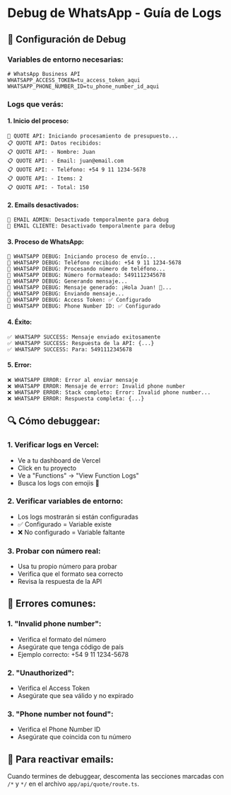 # Debug de WhatsApp - Guía de Logs

## 🚀 **Configuración de Debug**

### **Variables de entorno necesarias:**
```env
# WhatsApp Business API
WHATSAPP_ACCESS_TOKEN=tu_access_token_aqui
WHATSAPP_PHONE_NUMBER_ID=tu_phone_number_id_aqui
```

### **Logs que verás:**

#### **1. Inicio del proceso:**
```
🚀 QUOTE API: Iniciando procesamiento de presupuesto...
📋 QUOTE API: Datos recibidos:
📋 QUOTE API: - Nombre: Juan
📋 QUOTE API: - Email: juan@email.com
📋 QUOTE API: - Teléfono: +54 9 11 1234-5678
📋 QUOTE API: - Items: 2
📋 QUOTE API: - Total: 150
```

#### **2. Emails desactivados:**
```
📧 EMAIL ADMIN: Desactivado temporalmente para debug
📧 EMAIL CLIENTE: Desactivado temporalmente para debug
```

#### **3. Proceso de WhatsApp:**
```
📱 WHATSAPP DEBUG: Iniciando proceso de envío...
📱 WHATSAPP DEBUG: Teléfono recibido: +54 9 11 1234-5678
📱 WHATSAPP DEBUG: Procesando número de teléfono...
📱 WHATSAPP DEBUG: Número formateado: 5491112345678
📱 WHATSAPP DEBUG: Generando mensaje...
📱 WHATSAPP DEBUG: Mensaje generado: ¡Hola Juan! 👋...
📱 WHATSAPP DEBUG: Enviando mensaje...
📱 WHATSAPP DEBUG: Access Token: ✅ Configurado
📱 WHATSAPP DEBUG: Phone Number ID: ✅ Configurado
```

#### **4. Éxito:**
```
✅ WHATSAPP SUCCESS: Mensaje enviado exitosamente
✅ WHATSAPP SUCCESS: Respuesta de la API: {...}
✅ WHATSAPP SUCCESS: Para: 5491112345678
```

#### **5. Error:**
```
❌ WHATSAPP ERROR: Error al enviar mensaje
❌ WHATSAPP ERROR: Mensaje de error: Invalid phone number
❌ WHATSAPP ERROR: Stack completo: Error: Invalid phone number...
❌ WHATSAPP ERROR: Respuesta completa: {...}
```

## 🔍 **Cómo debuggear:**

### **1. Verificar logs en Vercel:**
- Ve a tu dashboard de Vercel
- Click en tu proyecto
- Ve a "Functions" → "View Function Logs"
- Busca los logs con emojis 📱

### **2. Verificar variables de entorno:**
- Los logs mostrarán si están configuradas
- ✅ Configurado = Variable existe
- ❌ No configurado = Variable faltante

### **3. Probar con número real:**
- Usa tu propio número para probar
- Verifica que el formato sea correcto
- Revisa la respuesta de la API

## 🚨 **Errores comunes:**

### **1. "Invalid phone number":**
- Verifica el formato del número
- Asegúrate que tenga código de país
- Ejemplo correcto: +54 9 11 1234-5678

### **2. "Unauthorized":**
- Verifica el Access Token
- Asegúrate que sea válido y no expirado

### **3. "Phone number not found":**
- Verifica el Phone Number ID
- Asegúrate que coincida con tu número

## 🎯 **Para reactivar emails:**

Cuando termines de debuggear, descomenta las secciones marcadas con `/*` y `*/` en el archivo `app/api/quote/route.ts`.
